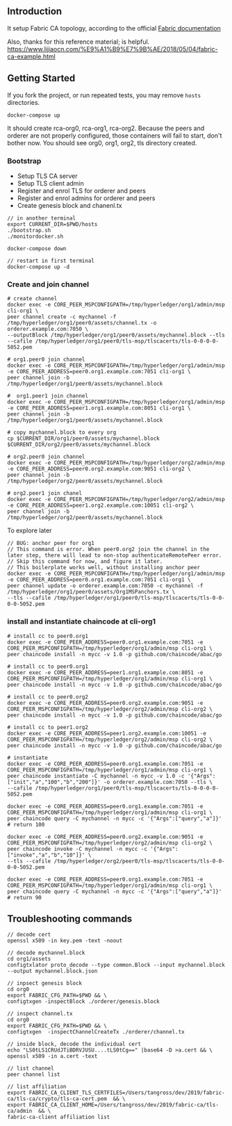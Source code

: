 ## Introduction

It setup Fabric CA topology, according to the official [Fabric documentation](https://hyperledger-fabric-ca.readthedocs.io/en/latest/operations_guide.html)

Also, thanks for this reference material; is helpful.
https://www.lijiaocn.com/%E9%A1%B9%E7%9B%AE/2018/05/04/fabric-ca-example.html

## Getting Started

If you fork the project, or run repeated tests, you may remove `hosts` directories.

```shell script
docker-compose up
```

It should create rca-org0, rca-org1, rca-org2. Because the peers and orderer are not properly configured, those containers will fail to start, don't bother now.
You should see org0, org1, org2, tls directory created.

### Bootstrap

- Setup TLS CA server
- Setup TLS client admin
- Register and enrol TLS for orderer and peers
- Register and enrol admins for orderer and peers
- Create genesis block and chanenl.tx

```shell script
// in another terminal
export CURRENT_DIR=$PWD/hosts
./bootstrap.sh
./monitordocker.sh

docker-compose down

// restart in first terminal
docker-compose up -d
```

### Create and join channel

```shell script
# create channel
docker exec -e CORE_PEER_MSPCONFIGPATH=/tmp/hyperledger/org1/admin/msp cli-org1 \
peer channel create -c mychannel -f /tmp/hyperledger/org1/peer0/assets/channel.tx -o orderer.example.com:7050 \
--outputBlock /tmp/hyperledger/org1/peer0/assets/mychannel.block --tls --cafile /tmp/hyperledger/org1/peer0/tls-msp/tlscacerts/tls-0-0-0-0-5052.pem

# org1.peer0 join channel
docker exec -e CORE_PEER_MSPCONFIGPATH=/tmp/hyperledger/org1/admin/msp -e CORE_PEER_ADDRESS=peer0.org1.example.com:7051 cli-org1 \
peer channel join -b /tmp/hyperledger/org1/peer0/assets/mychannel.block

#  org1.peer1 join channel
docker exec -e CORE_PEER_MSPCONFIGPATH=/tmp/hyperledger/org1/admin/msp -e CORE_PEER_ADDRESS=peer1.org1.example.com:8051 cli-org1 \
peer channel join -b /tmp/hyperledger/org1/peer0/assets/mychannel.block

# copy mychannel.block to every org
cp $CURRENT_DIR/org1/peer0/assets/mychannel.block $CURRENT_DIR/org2/peer0/assets/mychannel.block

# org2.peer0 join channel
docker exec -e CORE_PEER_MSPCONFIGPATH=/tmp/hyperledger/org2/admin/msp -e CORE_PEER_ADDRESS=peer0.org2.example.com:9051 cli-org2 \
peer channel join -b /tmp/hyperledger/org2/peer0/assets/mychannel.block

# org2.peer1 join chanel
docker exec -e CORE_PEER_MSPCONFIGPATH=/tmp/hyperledger/org2/admin/msp -e CORE_PEER_ADDRESS=peer1.org2.example.com:10051 cli-org2 \
peer channel join -b /tmp/hyperledger/org2/peer0/assets/mychannel.block
```

To explore later
```shell script
// BUG: anchor peer for org1
// This command is error. When peer0.org2 join the channel in the later step, there will lead to non-stop authenticateRemotePeer error.
// Skip this command for now, and figure it later.
// This boilerplate works well, without installing anchor peer
docker exec -e CORE_PEER_MSPCONFIGPATH=/tmp/hyperledger/org1/admin/msp -e CORE_PEER_ADDRESS=peer0.org1.example.com:7051 cli-org1 \
peer channel update -o orderer.example.com:7050 -c mychannel -f /tmp/hyperledger/org1/peer0/assets/Org1MSPanchors.tx \
--tls --cafile /tmp/hyperledger/org1/peer0/tls-msp/tlscacerts/tls-0-0-0-0-5052.pem
```

### install and instantiate chaincode at cli-org1

```shell script
# install cc to peer0.org1
docker exec -e CORE_PEER_ADDRESS=peer0.org1.example.com:7051 -e CORE_PEER_MSPCONFIGPATH=/tmp/hyperledger/org1/admin/msp cli-org1 \
peer chaincode install -n mycc -v 1.0 -p github.com/chaincode/abac/go

# install cc to peer0.org1
docker exec -e CORE_PEER_ADDRESS=peer1.org1.example.com:8051 -e CORE_PEER_MSPCONFIGPATH=/tmp/hyperledger/org1/admin/msp cli-org1 \
peer chaincode install -n mycc -v 1.0 -p github.com/chaincode/abac/go

# install cc to peer0.org2
docker exec -e CORE_PEER_ADDRESS=peer0.org2.example.com:9051 -e CORE_PEER_MSPCONFIGPATH=/tmp/hyperledger/org2/admin/msp cli-org2 \
peer chaincode install -n mycc -v 1.0 -p github.com/chaincode/abac/go

# install cc to peer1.org2
docker exec -e CORE_PEER_ADDRESS=peer1.org2.example.com:10051 -e CORE_PEER_MSPCONFIGPATH=/tmp/hyperledger/org2/admin/msp cli-org2 \
peer chaincode install -n mycc -v 1.0 -p github.com/chaincode/abac/go

# instantiate
docker exec -e CORE_PEER_ADDRESS=peer0.org1.example.com:7051 -e CORE_PEER_MSPCONFIGPATH=/tmp/hyperledger/org1/admin/msp cli-org1 \
peer chaincode instantiate -C mychannel -n mycc -v 1.0 -c '{"Args":["init","a","100","b","200"]}' -o orderer.example.com:7050 --tls \
--cafile /tmp/hyperledger/org1/peer0/tls-msp/tlscacerts/tls-0-0-0-0-5052.pem

docker exec -e CORE_PEER_ADDRESS=peer0.org1.example.com:7051 -e CORE_PEER_MSPCONFIGPATH=/tmp/hyperledger/org1/admin/msp cli-org1 \
peer chaincode query -C mychannel -n mycc -c '{"Args":["query","a"]}'
# return 100

docker exec -e CORE_PEER_ADDRESS=peer0.org2.example.com:9051 -e CORE_PEER_MSPCONFIGPATH=/tmp/hyperledger/org2/admin/msp cli-org2 \
peer chaincode invoke -C mychannel -n mycc -c '{"Args":["invoke","a","b","10"]}' \
--tls --cafile /tmp/hyperledger/org2/peer0/tls-msp/tlscacerts/tls-0-0-0-0-5052.pem

docker exec -e CORE_PEER_ADDRESS=peer0.org1.example.com:7051 -e CORE_PEER_MSPCONFIGPATH=/tmp/hyperledger/org1/admin/msp cli-org1 \
peer chaincode query -C mychannel -n mycc -c '{"Args":["query","a"]}'
# return 90
```


## Troubleshooting commands

```shell script
// decode cert
openssl x509 -in key.pem -text -noout

// decode mychannel.block
cd org1/assets
configtxlator proto_decode --type common.Block --input mychannel.block --output mychannel.block.json

// inpsect genesis block
cd org0
export FABRIC_CFG_PATH=$PWD && \
configtxgen -inspectBlock ./orderer/genesis.block

// inspect channel.tx
cd org0
export FABRIC_CFG_PATH=$PWD && \
configtxgen  -inspectChannelCreateTx ./orderer/channel.tx

// inside block, decode the individual cert
echo "LS0tLS1CRUdJTiBDRVJUSU....tLS0tCg==" |base64 -D >a.cert && \
openssl x509 -in a.cert -text

// list channel
peer channel list

// list affiliation
export FABRIC_CA_CLIENT_TLS_CERTFILES=/Users/tangross/dev/2019/fabric-ca/tls-ca/crypto/tls-ca-cert.pem  && \
export FABRIC_CA_CLIENT_HOME=/Users/tangross/dev/2019/fabric-ca/tls-ca/admin  && \
fabric-ca-client affiliation list
```

